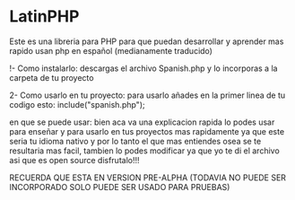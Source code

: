 # LatinPHP
Este es una libreria para PHP para que puedan desarrollar y aprender mas rapido usan php en español (medianamente traducido)

!- Como instalarlo:
descargas el archivo Spanish.php y lo incorporas a la carpeta de tu proyecto

2- Como usarlo en tu proyecto:
para usarlo añades en la primer linea de tu codigo esto: include("spanish.php");

en que se puede usar: bien aca va una explicacion rapida lo podes usar para enseñar y para usarlo en tus proyectos mas rapidamente ya que este seria tu idioma nativo y por lo tanto el que mas entiendes osea se te resultaria mas facil, tambien lo podes modificar ya que yo te di el archivo asi que es open source disfrutalo!!!

RECUERDA QUE ESTA EN VERSION PRE-ALPHA (TODAVIA NO PUEDE SER INCORPORADO SOLO PUEDE SER USADO PARA PRUEBAS)
